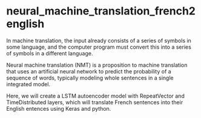 # neural_machine_translation_french2english

In machine translation, the input already consists of a series of symbols in some language, and the computer program must convert this into a series of symbols in a different language.

Neural machine translation (NMT) is a proposition to machine translation that uses an artificial neural network to predict the probability of a sequence of words, typically modeling whole sentences in a single integrated model.

Here, we will create a LSTM autoencoder model with RepeatVector and TimeDistributed layers, which will translate French sentences into their English entences using Keras and python.
